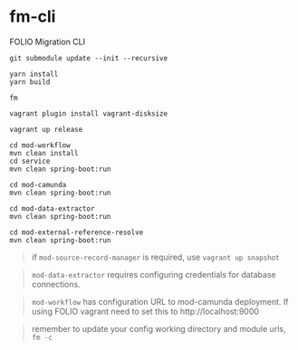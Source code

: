 # fm-cli
FOLIO Migration CLI

```
git submodule update --init --recursive

yarn install
yarn build

fm

vagrant plugin install vagrant-disksize

vagrant up release

cd mod-workflow
mvn clean install
cd service
mvn clean spring-boot:run

cd mod-camunda
mvn clean spring-boot:run

cd mod-data-extractor
mvn clean spring-boot:run

cd mod-external-reference-resolve
mvn clean spring-boot:run
```

> if `mod-source-record-manager` is required, use `vagrant up snapshot`

> `mod-data-extractor` requires configuring credentials for database connections.

> `mod-workflow` has configuration URL to mod-camunda deployment. If using FOLIO vagrant need to set this to http://localhost:9000

> remember to update your config working directory and module urls, `fm -c`
